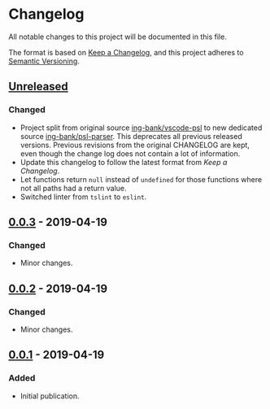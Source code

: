 # Changelog

All notable changes to this project will be documented in this file.

The format is based on [Keep a Changelog](https://keepachangelog.com/en/1.0.0/),
and this project adheres to [Semantic Versioning](https://semver.org/spec/v2.0.0.html).

## [Unreleased]

### Changed

- Project split from original source [ing-bank/vscode-psl](https://github.com/ing-bank/vscode-psl.git)
  to new dedicated source [ing-bank/psl-parser](https://github.com/ing-bank/psl-parser.git).
  This deprecates all previous released versions. Previous revisions from the
  original CHANGELOG are kept, even though the change log does not contain a
  lot of information.
- Update this changelog to follow the latest format from *Keep a Changelog*.
- Let functions return `null` instead of `undefined` for those functions where
  not all paths had a return value.
- Switched linter from `tslint` to `eslint`.

## [0.0.3] - 2019-04-19

### Changed

- Minor changes.

## [0.0.2] - 2019-04-19

### Changed

- Minor changes.

## [0.0.1] - 2019-04-19

### Added

- Initial publication.

[Unreleased]: https://github.com/ing-bank/psl-parser/compare/4814107ce1840d92c2ab0de99e31887014453d4c...HEAD

<!--
The links to 0.0.3 and earlier go to the commit where the package.json
for the psl-parser was changed. The diffs are not usable as this project
contains a lot more than just the psl-parser.

The links for 0.0.1 and 0.0.2 point to the same commit, as the first occurrence
of the package.json already had the version set to 0.0.2
-->
[0.0.3]: https://github.com/ing-bank/vscode-psl/commit/4a89048f6c2c45218986284f00e8898d8500d9f3
[0.0.2]: https://github.com/ing-bank/vscode-psl/commit/4bed075d2087d7fa714370df71acc5d43a0ef9fe
[0.0.1]: https://github.com/ing-bank/vscode-psl/commit/4bed075d2087d7fa714370df71acc5d43a0ef9fe
